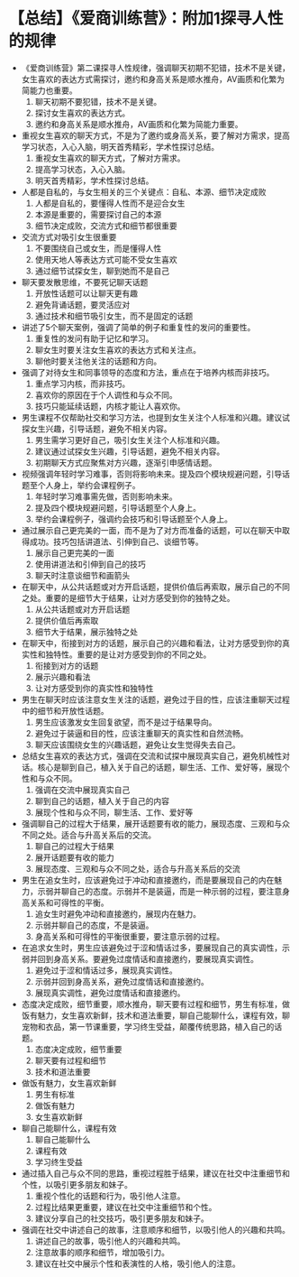 # 【总结】《爱商训练营》：附加1探寻人性的规律

-   《爱商训练营》第二课探寻人性规律，强调聊天初期不犯错，技术不是关键，女生喜欢的表达方式需探讨，邀约和身高关系是顺水推舟，AV画质和化繁为简能力也重要。
    1.  聊天初期不要犯错，技术不是关键。
    2.  探讨女生喜欢的表达方式。
    3.  邀约和身高关系是顺水推舟，AV画质和化繁为简能力重要。
-   重视女生喜欢的聊天方式，不是为了邀约或身高关系，要了解对方需求，提高学习状态，入心入脑，明天首秀精彩，学术性探讨总结。
    1.  重视女生喜欢的聊天方式，了解对方需求。
    2.  提高学习状态，入心入脑。
    3.  明天首秀精彩，学术性探讨总结。
-   人都是自私的，与女生相关的三个关键点：自私、本源、细节决定成败
    1.  人都是自私的，要懂得人性而不是迎合女生
    2.  本源是重要的，需要探讨自己的本源
    3.  细节决定成败，交流方式和细节都很重要
-   交流方式对吸引女生很重要
    1.  不要围绕自己或女生，而是懂得人性
    2.  使用天地人等表达方式可能不受女生喜欢
    3.  通过细节试探女生，聊到她而不是自己
-   聊天要发散思维，不要死记聊天话题
    1.  开放性话题可以让聊天更有趣
    2.  避免背诵话题，要灵活应对
    3.  通过技术和细节吸引女生，而不是固定的话题
-   讲述了5个聊天案例，强调了简单的例子和重复性的发问的重要性。
    1.  重复性的发问有助于记忆和学习。
    2.  聊女生时要关注女生喜欢的表达方式和关注点。
    3.  聊他时要关注他关注的话题和方向。
-   强调了对待女生和同事领导的态度和方法，重点在于培养内核而非技巧。
    1.  重点学习内核，而非技巧。
    2.  喜欢你的原因在于个人调性和与众不同。
    3.  技巧只能延续话题，内核才能让人喜欢你。
-   男生课程不仅帮助社交和学习方法，也提到女生关注个人标准和兴趣。建议试探女生兴趣，引导话题，避免不相关内容。
    1.  男生需学习更好自己，吸引女生关注个人标准和兴趣。
    2.  建议通过试探女生兴趣，引导话题，避免不相关内容。
    3.  初期聊天方式应聚焦对方兴趣，逐渐引申感情话题。
-   视频强调年轻时学习难事，否则将影响未来。提及四个模块规避问题，引导话题至个人身上，举约会课程例子。
    1.  年轻时学习难事需先做，否则影响未来。
    2.  提及四个模块规避问题，引导话题至个人身上。
    3.  举约会课程例子，强调约会技巧和引导话题至个人身上。
-   通过展示自己更完美的一面，而不是为了对方而准备的话题，可以在聊天中取得成功。技巧包括讲道法、引伸到自己、谈细节等。
    1.  展示自己更完美的一面
    2.  使用讲道法和引伸到自己的技巧
    3.  聊天时注意谈细节和画箭头
-   在聊天中，从公共话题或对方开启话题，提供价值后再索取，展示自己的不同之处。重要的是细节大于结果，让对方感受到你的独特之处。
    1.  从公共话题或对方开启话题
    2.  提供价值后再索取
    3.  细节大于结果，展示独特之处
-   在聊天中，衔接到对方的话题，展示自己的兴趣和看法，让对方感受到你的真实性和独特性。重要的是让对方感受到你的不同之处。
    1.  衔接到对方的话题
    2.  展示兴趣和看法
    3.  让对方感受到你的真实性和独特性
-   男生在聊天时应该注意女生关注的话题，避免过于目的性，应该注重聊天过程中的细节和开放性话题。
    1.  男生应该激发女生回复欲望，而不是过于结果导向。
    2.  避免过于装逼和目的性，应该注重聊天的真实性和自然流畅。
    3.  聊天应该围绕女生的兴趣话题，避免让女生觉得失去自己。
-   总结女生喜欢的表达方式，强调在交流和试探中展现真实自己，避免机械性对话。核心是聊到自己，植入关于自己的话题，聊生活、工作、爱好等，展现个性和与众不同。
    1.  强调在交流中展现真实自己
    2.  聊到自己的话题，植入关于自己的内容
    3.  展现个性和与众不同，聊生活、工作、爱好等
-   强调聊自己的过程大于结果，展开话题要有收的能力，展现态度、三观和与众不同之处。适合与升高关系后的交流。
    1.  聊自己的过程大于结果
    2.  展开话题要有收的能力
    3.  展现态度、三观和与众不同之处，适合与升高关系后的交流
-   男生在追女生时，应该避免过于冲动和直接邀约，而是要展现自己的内在魅力，示弱并聊自己的态度。示弱并不是装逼，而是一种示弱的过程，要注意身高关系和可得性的平衡。
    1.  追女生时避免冲动和直接邀约，展现内在魅力。
    2.  示弱并聊自己的态度，不是装逼。
    3.  身高关系和可得性的平衡很重要，要注意示弱的过程。
-   在追求女生时，男生应该避免过于涩和情话过多，要展现自己的真实调性，示弱并回到身高关系。要避免过度情话和直接邀约，要展现真实调性。
    1.  避免过于涩和情话过多，展现真实调性。
    2.  示弱并回到身高关系，避免过度情话和直接邀约。
    3.  展现真实调性，避免过度情话和直接邀约。
-   态度决定成败，细节重要，顺水推舟，聊天要有过程和细节，男生有标准，做饭有魅力，女生喜欢新鲜，技术和道法重要，聊自己能聊什么，课程有效，聊宠物和衣品，第一节课重要，学习终生受益，颠覆传统思路，植入自己的话题。
    1.  态度决定成败，细节重要
    2.  聊天要有过程和细节
    3.  技术和道法重要
-   做饭有魅力，女生喜欢新鲜
    1.  男生有标准
    2.  做饭有魅力
    3.  女生喜欢新鲜
-   聊自己能聊什么，课程有效
    1.  聊自己能聊什么
    2.  课程有效
    3.  学习终生受益
-   通过插入自己与众不同的思路，重视过程胜于结果，建议在社交中注重细节和个性，以吸引更多朋友和妹子。
    1.  重视个性化的话题和行为，吸引他人注意。
    2.  过程比结果更重要，建议在社交中注重细节和个性。
    3.  建议分享自己的社交技巧，吸引更多朋友和妹子。
-   强调在社交中讲述自己的故事，注意顺序和细节，以吸引他人的兴趣和共鸣。
    1.  讲述自己的故事，吸引他人的兴趣和共鸣。
    2.  注意故事的顺序和细节，增加吸引力。
    3.  建议在社交中展示个性和表演性的人格，吸引他人的注意。